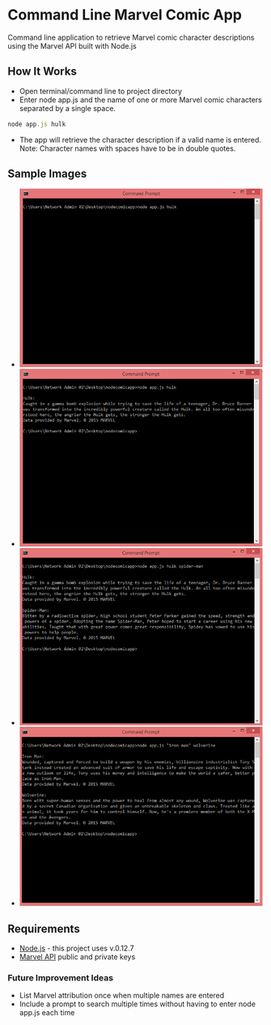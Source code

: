 # Command Line Marvel Comic App
Command line application to retrieve Marvel comic character descriptions using the Marvel API built with Node.js

## How It Works
- Open terminal/command line to project directory
- Enter node app.js and the name of one or more Marvel comic characters separated by a single space. 
```javascript
node app.js hulk
```
- The app will retrieve the character description if a valid name is entered.
Note: Character names with spaces have to be in double quotes.

## Sample Images
-	![Command to find description for Hulk](https://github.com/danie11edotcom/nodecomicapp/blob/master/img/commandPrompt1.PNG "Find description for Hulk")
-	![Results for Hulk](https://github.com/danie11edotcom/nodecomicapp/blob/master/img/commandPrompt2.PNG "Description results for Hulk")
-	![Command to find description for Hulk and Spider-Man](https://github.com/danie11edotcom/nodecomicapp/blob/master/img/commandPrompt3.PNG "Find description for Hulk and Spider-Man")
-	![Results for Hulk and Spider-Man](https://github.com/danie11edotcom/nodecomicapp/blob/master/img/commandPrompt4.PNG "Description results for Hulk and Spider-Man")

## Requirements
-	[Node.js](https://nodejs.org/) - this project uses v.0.12.7
-	[Marvel API](http://developer.marvel.com/docs) public and private keys

### Future Improvement Ideas
- List Marvel attribution once when multiple names are entered
- Include a prompt to search multiple times without having to enter node app.js each time
